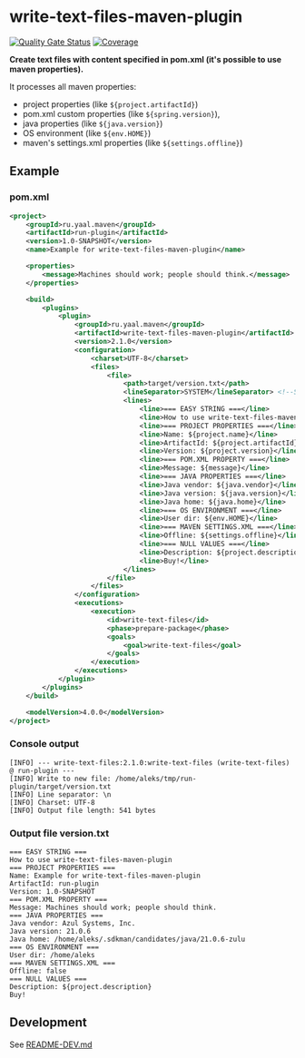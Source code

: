 # write-text-files-maven-plugin

[![Quality Gate Status](https://sonarcloud.io/api/project_badges/measure?project=Aleks-Ya_write-text-files-maven-plugin&metric=alert_status)](https://sonarcloud.io/summary/new_code?id=Aleks-Ya_write-text-files-maven-plugin)
[![Coverage](https://sonarcloud.io/api/project_badges/measure?project=Aleks-Ya_write-text-files-maven-plugin&metric=coverage)](https://sonarcloud.io/summary/new_code?id=Aleks-Ya_write-text-files-maven-plugin)

**Create text files with content specified in pom.xml (it's possible to use maven properties).**

It processes all maven properties:
* project properties (like `${project.artifactId}`)
* pom.xml custom properties (like `${spring.version}`),
* java properties (like `${java.version}`)
* OS environment (like `${env.HOME}`)
* maven's settings.xml properties (like `${settings.offline}`)

## Example

### pom.xml
```xml
<project>
    <groupId>ru.yaal.maven</groupId>
    <artifactId>run-plugin</artifactId>
    <version>1.0-SNAPSHOT</version>
    <name>Example for write-text-files-maven-plugin</name>

    <properties>
        <message>Machines should work; people should think.</message>
    </properties>

    <build>
        <plugins>
            <plugin>
                <groupId>ru.yaal.maven</groupId>
                <artifactId>write-text-files-maven-plugin</artifactId>
                <version>2.1.0</version>
                <configuration>
                    <charset>UTF-8</charset>
                    <files>
                        <file>
                            <path>target/version.txt</path>
                            <lineSeparator>SYSTEM</lineSeparator> <!--SYSTEM (default for current OS), LF (Unix), CRLF (Windows)-->
                            <lines>
                                <line>=== EASY STRING ===</line>
                                <line>How to use write-text-files-maven-plugin</line>
                                <line>=== PROJECT PROPERTIES ===</line>
                                <line>Name: ${project.name}</line>
                                <line>ArtifactId: ${project.artifactId}</line>
                                <line>Version: ${project.version}</line>
                                <line>=== POM.XML PROPERTY ===</line>
                                <line>Message: ${message}</line>
                                <line>=== JAVA PROPERTIES ===</line>
                                <line>Java vendor: ${java.vendor}</line>
                                <line>Java version: ${java.version}</line>
                                <line>Java home: ${java.home}</line>
                                <line>=== OS ENVIRONMENT ===</line>
                                <line>User dir: ${env.HOME}</line>
                                <line>=== MAVEN SETTINGS.XML ===</line>
                                <line>Offline: ${settings.offline}</line>
                                <line>=== NULL VALUES ===</line>
                                <line>Description: ${project.description}</line>
                                <line>Buy!</line>
                            </lines>
                        </file>
                    </files>
                </configuration>
                <executions>
                    <execution>
                        <id>write-text-files</id>
                        <phase>prepare-package</phase>
                        <goals>
                            <goal>write-text-files</goal>
                        </goals>
                    </execution>
                </executions>
            </plugin>
        </plugins>
    </build>

    <modelVersion>4.0.0</modelVersion>
</project>
```
### Console output
```text
[INFO] --- write-text-files:2.1.0:write-text-files (write-text-files) @ run-plugin ---
[INFO] Write to new file: /home/aleks/tmp/run-plugin/target/version.txt
[INFO] Line separator: \n
[INFO] Charset: UTF-8
[INFO] Output file length: 541 bytes
```
### Output file version.txt
```text
=== EASY STRING ===
How to use write-text-files-maven-plugin
=== PROJECT PROPERTIES ===
Name: Example for write-text-files-maven-plugin
ArtifactId: run-plugin
Version: 1.0-SNAPSHOT
=== POM.XML PROPERTY ===
Message: Machines should work; people should think.
=== JAVA PROPERTIES ===
Java vendor: Azul Systems, Inc.
Java version: 21.0.6
Java home: /home/aleks/.sdkman/candidates/java/21.0.6-zulu
=== OS ENVIRONMENT ===
User dir: /home/aleks
=== MAVEN SETTINGS.XML ===
Offline: false
=== NULL VALUES ===
Description: ${project.description}
Buy!
```

## Development
See [README-DEV.md](README-DEV.md)
